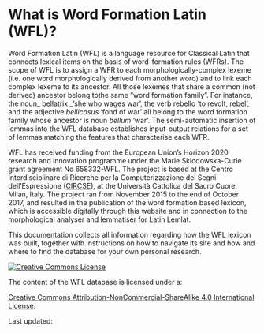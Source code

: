 # What is Word Formation Latin \(WFL\)?

Word Formation Latin \(WFL\) is a language resource for Classical Latin that connects lexical items on the basis of word-formation rules \(WFRs\). The scope of WFL is to assign a WFR to each morphologically-complex lexeme \(i.e. one word morphologically derived from another word\) and to link each complex lexeme to its ancestor. All those lexemes that share a common \(not derived\) ancestor belong tothe same “word formation family”. For instance, the noun_ bellatrix _‘she who wages war’, the verb rebello ‘to revolt, rebel’, and the adjective _bellicosus_ ‘fond of war’ all belong to the word formation family whose ancestor is noun _bellum_ ‘war’. The semi-automatic insertion of lemmas into the WFL database establishes input-output relations for a set of lemmas matching the features that characterise each WFR.

WFL has received funding from the European Union’s Horizon 2020 research and innovation programme under the Marie Sklodowska-Curie grant agreement No 658332-WFL. The project is based at the Centro Interdisciplinare di Ricerche per la Computerizzazione dei Segni dell’Espressione \([CIRCSE](http://centridiricerca.unicatt.it/circse_index.html)\), at the Università Cattolica del Sacro Cuore, Milan, Italy. The project ran from November 2015 to the end of October 2017, and resulted in the publication of the word formation based lexicon, which is accessible digitally through this website and in connection to the morphological analyser and lemmatiser for Latin Lemlat.

This documentation collects all information regarding how the WFL lexicon was built, together with instructions on how to navigate its site and how and where to find the database for your own personal research.

[![](https://i.creativecommons.org/l/by-nc-sa/4.0/80x15.png "Creative Commons License")](http://creativecommons.org/licenses/by-nc-sa/4.0/)

The content of the WFL database is licensed under a:

[Creative Commons Attribution-NonCommercial-ShareAlike 4.0 International License](http://creativecommons.org/licenses/by-nc-sa/4.0/).

Last updated:

